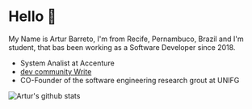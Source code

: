 # Hello 👋

My Name is Artur Barreto, I'm from Recife, Pernambuco, Brazil and I'm student, that bas been working as a Software Developer since 2018.


- System Analist at Accenture
- [dev community Write](https://dev.to/arturbarreto)
- CO-Founder of the software engineering research grout at UNIFG

![Artur's github stats](https://github-readme-stats.vercel.app/api?username=Artur-Barreto&show_icons=true&theme=tokyonight)

